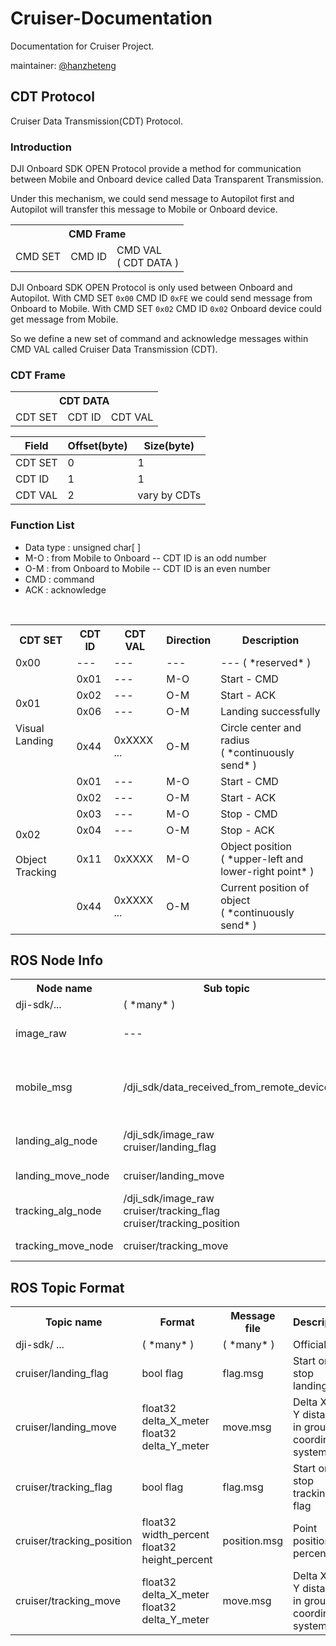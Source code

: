 # Cruiser-Documentation
Documentation for Cruiser Project.

maintainer: [@hanzheteng](https://github.com/hanzheteng)
## CDT Protocol
Cruiser Data Transmission(CDT) Protocol.
### Introduction
DJI Onboard SDK OPEN Protocol provide a method for communication between Mobile and Onboard device called Data Transparent Transmission.

Under this mechanism, we could send message to Autopilot first and Autopilot will transfer this message to Mobile or Onboard device.

<table align="center">
  <tr>
    <th colspan=3>CMD Frame</th>
  </tr>
  <tr>
    <td>CMD SET</td>
    <td>CMD ID</td>
    <td>CMD VAL<br>( CDT DATA )</td>
  </tr>
</table>

DJI Onboard SDK OPEN Protocol is only used between Onboard and Autopilot. With CMD SET `0x00` CMD ID `0xFE` we could send message from Onboard to Mobile. With CMD SET `0x02` CMD ID `0x02` Onboard device could get message from Mobile.

So we define a new set of command and acknowledge messages within CMD VAL called Cruiser Data Transmission (CDT).

### CDT Frame
<table>
  <tr>
    <th colspan=3>CDT DATA</th>
  </tr>
  <tr>
    <td>CDT SET</td>
    <td>CDT ID</td>
    <td>CDT VAL</td>
  </tr>
</table>

| Field   | Offset(byte) | Size(byte)   |
| ------  | ------------ | ------------ |
| CDT SET | 0            | 1            |
| CDT ID  | 1            | 1            |
| CDT VAL | 2            | vary by CDTs |

### Function List
- Data type : unsigned char[ ]
- M-O : from Mobile to Onboard -- CDT ID is an odd number
- O-M : from Onboard to Mobile -- CDT ID is an even number
- CMD : command
- ACK : acknowledge
<table>
  <tr>
    <th>CDT SET</th>
    <th>CDT ID</th>
    <th>CDT VAL</th>
    <th>Direction</th>
    <th>Description</th>
  </tr>
  <tr>
    <td> 0x00 </td>
    <td> --- </td>
    <td> --- </td>
    <td> --- </td>
    <td> --- ( *reserved* ) </td>
  </tr>

  <!-----SET 0x01----->
  <tr>
    <td rowspan=4> 0x01
      <br> <br> Visual Landing </td>
    <td> 0x01 </td>
    <td> --- </td>
    <td> M-O </td>
    <td> Start - CMD </td>
  </tr>
  <tr>
    <!--SET 0x01-->
    <td> 0x02 </td>
    <td> --- </td>
    <td> O-M </td>
    <td> Start - ACK </td>
  </tr>
  <tr>
    <!--SET 0x01-->
    <td> 0x06 </td>
    <td> --- </td>
    <td> O-M </td>
    <td> Landing successfully </td>
  </tr>
  <tr>
    <!--SET 0x01-->
    <td> 0x44 </td>
    <td> 0xXXXX ... </td>
    <td> O-M </td>
    <td> Circle center and radius <br>( *continuously send* )</td>
  </tr>

  <!-----SET 0x02----->
  <tr>
    <td rowspan=6> 0x02
      <br> <br> Object Tracking </td>
    <td> 0x01 </td>
    <td> --- </td>
    <td> M-O </td>
    <td> Start - CMD </td>
  </tr>
  <tr>
    <!--SET 0x02-->
    <td> 0x02 </td>
    <td> --- </td>
    <td> O-M </td>
    <td> Start - ACK </td>
  </tr>
  <tr>
    <!--SET 0x02-->
    <td> 0x03 </td>
    <td> --- </td>
    <td> M-O </td>
    <td> Stop - CMD </td>
  </tr>
  <tr>
    <!--SET 0x02-->
    <td> 0x04 </td>
    <td> --- </td>
    <td> O-M </td>
    <td> Stop - ACK </td>
  </tr>
  <tr>
    <!--SET 0x02-->
    <td> 0x11 </td>
    <td> 0xXXXX </td>
    <td> M-O </td>
    <td> Object position <br> ( *upper-left and lower-right point* ) </td>
  </tr>
  <tr>
    <!--SET 0x02-->
    <td> 0x44 </td>
    <td> 0xXXXX ... </td>
    <td> O-M </td>
    <td> Current position of object <br>( *continuously send* )</td>
  </tr>
</table>


## ROS Node Info
<table>
  <tr>
    <th> Node name </th>
    <th> Sub topic </th>
    <th> Pub topic </th>
    <th> Description </th>
    <th> Collaborators </th>
  </tr>
  <tr>
    <td> dji-sdk/... </td>
    <td> ( *many* ) </td>
    <td> ( *many* ) </td>
    <td> Official SDK </td>
    <td> DJI </td>
  </tr>
  <tr>
    <td> image_raw </td>
    <td> --- </td>
    <td> /dji_sdk/image_raw
      <br> /dji_sdk/camera_info </td>
    <td> Get cam image and pub </td>
    <td> DJI
      <br> @ShoupingShan </td>
  </tr>
  <tr>
    <td> mobile_msg </td>
    <td> /dji_sdk/data_received_from_remote_device </td>
    <td> cruiser/landing_flag
      <br> cruiser/tracking_flag
      <br> cruiser/tracking_position </td>
    <td> Read message from Mobile and pub </td>
    <td> @Cuijie12358 </td>
  </tr>

  <!-- Landing Mission -->
  <tr>
    <td> landing_alg_node </td>
    <td> /dji_sdk/image_raw
      <br> cruiser/landing_flag </td>
    <td> cruiser/landing_move </td>
    <td> Hough circle detection </td>
    <td> @ShoupingShan
      <br> @hanzheteng </td>
  </tr>
  <tr>
    <td> landing_move_node </td>
    <td> cruiser/landing_move </td>
    <td> --- </td>
    <td> Movement control </td>
    <td> @Cuijie12358 </td>
  </tr>

  <!-- Tracking Mission -->
  <tr>
    <td> tracking_alg_node </td>
    <td> /dji_sdk/image_raw
      <br> cruiser/tracking_flag
      <br> cruiser/tracking_position </td>
    <td> cruiser/tracking_move </td>
    <td> Object tracking algorithm </td>
    <td> @ShoupingShan
      <br> @hanzheteng </td>
  </tr>
  <tr>
    <td> tracking_move_node </td>
    <td> cruiser/tracking_move </td>
    <td> --- </td>
    <td> Movement control </td>
    <td> @Cuijie12358 </td>
  </tr>
</table>

## ROS Topic Format
<table>
  <tr>
    <th> Topic name </th>
    <th> Format </th>
    <th> Message file </th>
    <th> Description </th>
  </tr>
  <tr>
    <td> dji-sdk/ ... </td>
    <td> ( *many* ) </td>
    <td> ( *many* ) </td>
    <td> Official SDK </td>
  </tr>

  <!-- Landing Mission -->
  <tr>
    <td> cruiser/landing_flag </td>
    <td> bool flag </td>
    <td> flag.msg </td>
    <td> Start or stop landing flag </td>
  </tr>
  <tr>
    <td> cruiser/landing_move </td>
    <td> float32 delta_X_meter
      <br> float32 delta_Y_meter </td>
    <td> move.msg </td>
    <td> Delta X and Y distance in ground coordinate system </td>
  </tr>

  <!-- Tracking Mission -->
  <tr>
    <td> cruiser/tracking_flag </td>
    <td> bool flag </td>
    <td> flag.msg </td>
    <td> Start or stop tracking flag </td>
  </tr>
  <tr>
    <td> cruiser/tracking_position </td>
    <td> float32 width_percent
      <br> float32 height_percent </td>
    <td> position.msg </td>
    <td> Point position in percentage </td>
  </tr>
  <tr>
    <td> cruiser/tracking_move </td>
    <td> float32 delta_X_meter
      <br> float32 delta_Y_meter </td>
    <td> move.msg </td>
    <td> Delta X and Y distance in ground coordinate system </td>
  </tr>
</table>
